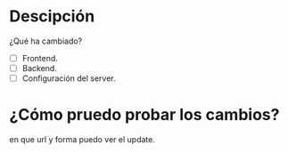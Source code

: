 # Descipción
¿Qué ha cambiado?

- [ ] Frontend.
- [ ] Backend.
- [ ] Configuración del server.

# ¿Cómo pruedo probar los cambios?
en que url y forma puedo ver el update.
